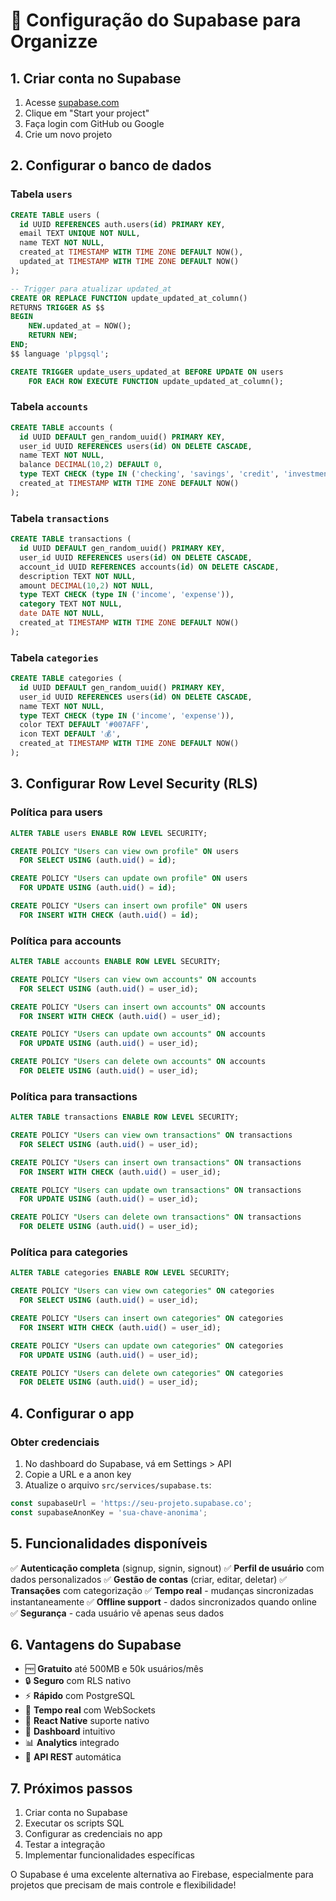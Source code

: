# 🚀 Configuração do Supabase para Organizze

## 1. Criar conta no Supabase
1. Acesse [supabase.com](https://supabase.com)
2. Clique em "Start your project"
3. Faça login com GitHub ou Google
4. Crie um novo projeto

## 2. Configurar o banco de dados

### Tabela `users`
```sql
CREATE TABLE users (
  id UUID REFERENCES auth.users(id) PRIMARY KEY,
  email TEXT UNIQUE NOT NULL,
  name TEXT NOT NULL,
  created_at TIMESTAMP WITH TIME ZONE DEFAULT NOW(),
  updated_at TIMESTAMP WITH TIME ZONE DEFAULT NOW()
);

-- Trigger para atualizar updated_at
CREATE OR REPLACE FUNCTION update_updated_at_column()
RETURNS TRIGGER AS $$
BEGIN
    NEW.updated_at = NOW();
    RETURN NEW;
END;
$$ language 'plpgsql';

CREATE TRIGGER update_users_updated_at BEFORE UPDATE ON users
    FOR EACH ROW EXECUTE FUNCTION update_updated_at_column();
```

### Tabela `accounts`
```sql
CREATE TABLE accounts (
  id UUID DEFAULT gen_random_uuid() PRIMARY KEY,
  user_id UUID REFERENCES users(id) ON DELETE CASCADE,
  name TEXT NOT NULL,
  balance DECIMAL(10,2) DEFAULT 0,
  type TEXT CHECK (type IN ('checking', 'savings', 'credit', 'investment')),
  created_at TIMESTAMP WITH TIME ZONE DEFAULT NOW()
);
```

### Tabela `transactions`
```sql
CREATE TABLE transactions (
  id UUID DEFAULT gen_random_uuid() PRIMARY KEY,
  user_id UUID REFERENCES users(id) ON DELETE CASCADE,
  account_id UUID REFERENCES accounts(id) ON DELETE CASCADE,
  description TEXT NOT NULL,
  amount DECIMAL(10,2) NOT NULL,
  type TEXT CHECK (type IN ('income', 'expense')),
  category TEXT NOT NULL,
  date DATE NOT NULL,
  created_at TIMESTAMP WITH TIME ZONE DEFAULT NOW()
);
```

### Tabela `categories`
```sql
CREATE TABLE categories (
  id UUID DEFAULT gen_random_uuid() PRIMARY KEY,
  user_id UUID REFERENCES users(id) ON DELETE CASCADE,
  name TEXT NOT NULL,
  type TEXT CHECK (type IN ('income', 'expense')),
  color TEXT DEFAULT '#007AFF',
  icon TEXT DEFAULT '💰',
  created_at TIMESTAMP WITH TIME ZONE DEFAULT NOW()
);
```

## 3. Configurar Row Level Security (RLS)

### Política para users
```sql
ALTER TABLE users ENABLE ROW LEVEL SECURITY;

CREATE POLICY "Users can view own profile" ON users
  FOR SELECT USING (auth.uid() = id);

CREATE POLICY "Users can update own profile" ON users
  FOR UPDATE USING (auth.uid() = id);

CREATE POLICY "Users can insert own profile" ON users
  FOR INSERT WITH CHECK (auth.uid() = id);
```

### Política para accounts
```sql
ALTER TABLE accounts ENABLE ROW LEVEL SECURITY;

CREATE POLICY "Users can view own accounts" ON accounts
  FOR SELECT USING (auth.uid() = user_id);

CREATE POLICY "Users can insert own accounts" ON accounts
  FOR INSERT WITH CHECK (auth.uid() = user_id);

CREATE POLICY "Users can update own accounts" ON accounts
  FOR UPDATE USING (auth.uid() = user_id);

CREATE POLICY "Users can delete own accounts" ON accounts
  FOR DELETE USING (auth.uid() = user_id);
```

### Política para transactions
```sql
ALTER TABLE transactions ENABLE ROW LEVEL SECURITY;

CREATE POLICY "Users can view own transactions" ON transactions
  FOR SELECT USING (auth.uid() = user_id);

CREATE POLICY "Users can insert own transactions" ON transactions
  FOR INSERT WITH CHECK (auth.uid() = user_id);

CREATE POLICY "Users can update own transactions" ON transactions
  FOR UPDATE USING (auth.uid() = user_id);

CREATE POLICY "Users can delete own transactions" ON transactions
  FOR DELETE USING (auth.uid() = user_id);
```

### Política para categories
```sql
ALTER TABLE categories ENABLE ROW LEVEL SECURITY;

CREATE POLICY "Users can view own categories" ON categories
  FOR SELECT USING (auth.uid() = user_id);

CREATE POLICY "Users can insert own categories" ON categories
  FOR INSERT WITH CHECK (auth.uid() = user_id);

CREATE POLICY "Users can update own categories" ON categories
  FOR UPDATE USING (auth.uid() = user_id);

CREATE POLICY "Users can delete own categories" ON categories
  FOR DELETE USING (auth.uid() = user_id);
```

## 4. Configurar o app

### Obter credenciais
1. No dashboard do Supabase, vá em Settings > API
2. Copie a URL e a anon key
3. Atualize o arquivo `src/services/supabase.ts`:

```typescript
const supabaseUrl = 'https://seu-projeto.supabase.co';
const supabaseAnonKey = 'sua-chave-anonima';
```

## 5. Funcionalidades disponíveis

✅ **Autenticação completa** (signup, signin, signout)
✅ **Perfil de usuário** com dados personalizados
✅ **Gestão de contas** (criar, editar, deletar)
✅ **Transações** com categorização
✅ **Tempo real** - mudanças sincronizadas instantaneamente
✅ **Offline support** - dados sincronizados quando online
✅ **Segurança** - cada usuário vê apenas seus dados

## 6. Vantagens do Supabase

- 🆓 **Gratuito** até 500MB e 50k usuários/mês
- 🔒 **Seguro** com RLS nativo
- ⚡ **Rápido** com PostgreSQL
- 🔄 **Tempo real** com WebSockets
- 📱 **React Native** suporte nativo
- 🎨 **Dashboard** intuitivo
- 📊 **Analytics** integrado
- 🔧 **API REST** automática

## 7. Próximos passos

1. Criar conta no Supabase
2. Executar os scripts SQL
3. Configurar as credenciais no app
4. Testar a integração
5. Implementar funcionalidades específicas

O Supabase é uma excelente alternativa ao Firebase, especialmente para projetos que precisam de mais controle e flexibilidade! 